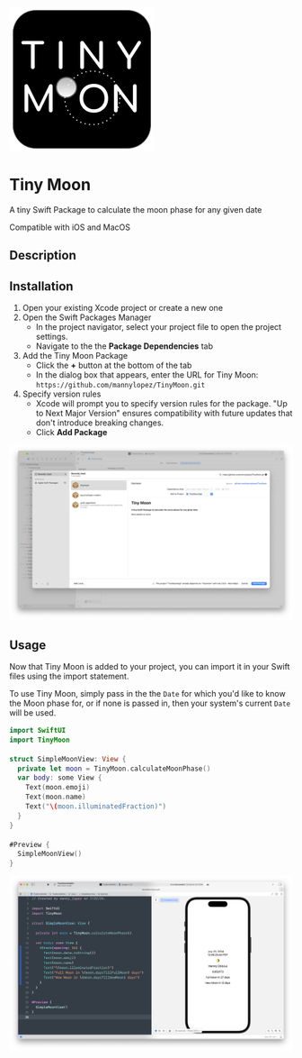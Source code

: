 ![Tiny Moon icon](images/TinyMoonIcon_256x256.png)
# Tiny Moon

A tiny Swift Package to calculate the moon phase for any given date

Compatible with iOS and MacOS

## Description

## Installation
1. Open your existing Xcode project or create a new one
2. Open the Swift Packages Manager
	- In the project navigator, select your project file to open the project settings.
	- Navigate to the the **Package Dependencies** tab
3. Add the Tiny Moon Package
	- Click the **+** button at the bottom of the tab
	- In the dialog box that appears, enter the URL for Tiny Moon: `https://github.com/mannylopez/TinyMoon.git`
4. Specify version rules
	- Xcode will prompt you to specify version rules for the package. "Up to Next Major Version" ensures compatibility with future updates that don't introduce breaking changes.
	- Click **Add Package**

![Xcode package dialog box](images/XcodePackageDialogBox.png)

## Usage
Now that Tiny Moon is added to your project, you can import it in your Swift files using the import statement.

To use Tiny Moon, simply pass in the the `Date` for which you'd like to know the Moon phase for, or if none is passed in, then your system's current `Date` will be used.

```swift
import SwiftUI
import TinyMoon

struct SimpleMoonView: View {
  private let moon = TinyMoon.calculateMoonPhase()
  var body: some View {
    Text(moon.emoji)
    Text(moon.name)
    Text("\(moon.illuminatedFraction)")
  }
}

#Preview {
  SimpleMoonView()
}
```

![Simple Moon View](images/SimpleMoon.png)

